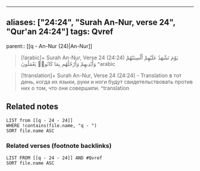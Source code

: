 
---
aliases: ["24:24", "Surah An-Nur, verse 24", "Qur'an 24:24"]
tags: Qvref
---

parent:: [[q - An-Nur (24)|An-Nur]]

> [!arabic]+ Surah An-Nur, Verse 24 (24:24)
> <span class="quran-arabic">يَوْمَ تَشْهَدُ عَلَيْهِمْ أَلْسِنَتُهُمْ وَأَيْدِيهِمْ وَأَرْجُلُهُم بِمَا كَانُوا۟ يَعْمَلُونَ</span>
^arabic

> [!translation]+ Surah An-Nur, Verse 24 (24:24) - Translation
> в тот день, когда их языки, руки и ноги будут свидетельствовать против них о том, что они совершили.
^translation



## Related notes
```dataview
LIST from [[q - 24 - 24]]
WHERE !contains(file.name, "q - ")
SORT file.name ASC
```

### Related verses (footnote backlinks)
```dataview
LIST FROM [[q - 24 - 24]] AND #Qvref
SORT file.name ASC
```

